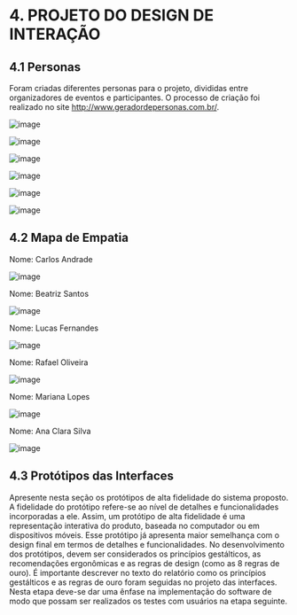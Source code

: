 # 4. PROJETO DO DESIGN DE INTERAÇÃO

## 4.1 Personas
Foram criadas diferentes personas para o projeto, divididas entre organizadores de eventos e participantes. O processo de criação foi realizado no site http://www.geradordepersonas.com.br/.

![image](/personas/Carlos_Andrade.jpg)

![image](/personas/Beatriz_Santos.jpg)

![image](/personas/Lucas_fernandes.jpg)

![image](/personas/Rafael_Oliveira.jpg)

![image](/personas/Mariana_Lopes.jpg)

![image](/personas/Ana_Clara_Silva.jpg)

## 4.2 Mapa de Empatia
<p>Nome: Carlos Andrade</p>

![image](/personas/MapaCarlos.jpg)

<p>Nome: Beatriz Santos</p>

![image](/personas/MapaBeatriz.jpg)

<p>Nome: Lucas Fernandes</p>

![image](/personas/MapaLucas.jpg)

<p>Nome: Rafael Oliveira</p>

![image](/personas/MapaRafael.jpg)

<p>Nome: Mariana Lopes</p>

![image](/personas/MapaMariana.jpg)

<p>Nome: Ana Clara Silva</p>

![image](/personas/MapaAna.jpg)

## 4.3 Protótipos das Interfaces
Apresente nesta seção os protótipos de alta fidelidade do sistema proposto. A fidelidade do protótipo refere-se ao nível de detalhes e funcionalidades incorporadas a ele. Assim, um protótipo de alta fidelidade é uma representação interativa do produto, baseada no computador ou em dispositivos móveis. Esse protótipo já apresenta maior semelhança com o design final em termos de detalhes e funcionalidades. No desenvolvimento dos protótipos, devem ser considerados os princípios gestálticos, as recomendações ergonômicas e as regras de design (como as 8 regras de ouro). É importante descrever no texto do relatório como os princípios gestálticos e as regras de ouro foram seguidas no projeto das interfaces. Nesta etapa deve-se dar uma ênfase na implementação do software de modo que possam ser realizados os testes com usuários na etapa seguinte.

